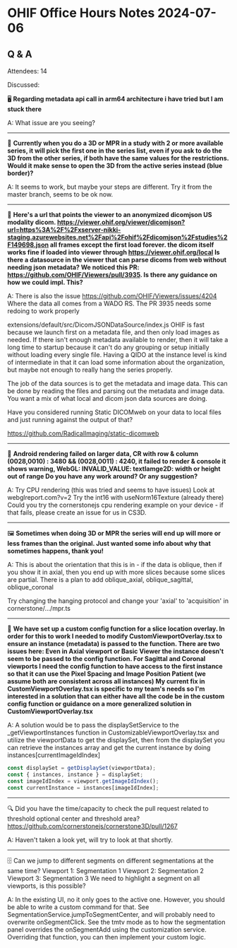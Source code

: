 # OHIF Office Hours Notes 2024-07-06

## Q & A

Attendees: 14

Discussed:




🖥️ **Regarding metadata api call in arm64 architecture i have tried but I am stuck there**

A: What issue are you seeing?

---

🔢 **Currently when you do a 3D or MPR in a study with 2 or more available series, it will pick the first one in the series list, even if you ask to do the 3D from the other series, if both have the same values for the restrictions. Would it make sense to open the 3D from the active series instead (blue border)?**

A: It seems to work, but maybe your steps are different. Try it from the master branch, seems to be ok now.

---

🔗 **Here's a url that points the viewer to an anonymized dicomjson US modality dicom. https://viewer.ohif.org/viewer/dicomjson?url=https%3A%2F%2Fxserver-nikki-staging.azurewebsites.net%2Fapi%2Fohif%2Fdicomjson%2Fstudies%2F149698.json all frames except the first load forever. the dicom itself works fine if loaded into viewer through https://viewer.ohif.org/local Is there a datasource in the viewer that can parse dicoms from web without needing json metadata? We noticed this PR: https://github.com/OHIF/Viewers/pull/3935. Is there any guidance on how we could impl. This?**

A: There is also the issue https://github.com/OHIF/Viewers/issues/4204
Where the data all comes from a WADO RS.
The PR 3935 needs some redoing to work properly

extensions/default/src/DicomJSONDataSource/index.js
OHIF is fast because we launch first on a metadata file, and then only load images as needed. If there isn't enough metadata available to render, then it will take a long time to startup because it can't do any grouping or setup initially without loading every single file.
Having a QIDO at the instance level is kind of intermediate in that it can load some information about the organization, but maybe not enough to really hang the series properly.

The job of the data sources is to get the metadata and image data. This can be done by reading the files and parsing out the metadata and image data. You want a mix of what local and dicom json data sources are doing.

Have you considered running Static DICOMweb on your data to local files and just running against the output of that?

https://github.com/RadicalImaging/static-dicomweb 

---

📱 **Android rendering failed on larger data, CR with row & column (0028,0010) : 3480 && (0028,0011) : 4240, it failed to render & console it shows warning, WebGL: INVALID_VALUE: textIamge2D: width or height out of range Do you have any work around? Or any suggestion?**

A: Try CPU rendering (this was tried and seems to have issues)
Look at webglreport.com?v=2
Try the int16 with useNorm16Texture (already there)
Could you try the cornerstonejs cpu rendering example on your device - if that fails, please create an issue for us in CS3D.

---

🖼️ **Sometimes when doing 3D or MPR the series will end up will more or less frames than the original. Just wanted some info about why that sometimes happens, thank you!**

A: This is about the orientation that this is in - if the data is oblique, then if you show it in axial, then you end up with more slices because some slices are partial. There is a plan to add oblique_axial, oblique_sagittal, oblique_coronal

Try changing the hanging protocol and change your 'axial' to 'acquisition' in cornerstone/…/mpr.ts

---

🔧 **We have set up a custom config function for a slice location overlay. In order for this to work I needed to modify CustomViewportOverlay.tsx to ensure an instance (metadata) is passed to the function. There are two issues here: Even in Axial viewport or Basic Viewer the instance doesn't seem to be passed to the config function. For Sagittal and Coronal viewports I need the config function to have access to the first instance so that it can use the Pixel Spacing and Image Position Patient (we assume both are consistent across all instances) My current fix in CustomViewportOverlay.tsx is specific to my team's needs so I'm interested in a solution that can either have all the code be in the custom config function or guidance on a more generalized solution in CustomViewportOverlay.tsx**

A: A solution would be to pass the displaySetService to the _getViewportInstances function in CustomizableViewportOverlay.tsx and utilize the viewportData to get the displaySet, then from the displaySet you can retrieve the instances array and get the current instance by doing instances[currentImageIdIndex]

```typescript
const displaySet = getDisplaySet(viewportData);
const { instances, instance } = displaySet;
const imageIdIndex = viewport.getImageIdIndex();
const currentInstance = instances[imageIdIndex];
```

----

🔍 Did you have the time/capacity to check the pull request related to threshold optional center and threshold area? https://github.com/cornerstonejs/cornerstone3D/pull/1267

A: Haven't taken a look yet, will try to look at that shortly.

--- 

🗄️ Can we jump to different segments on different segmentations at the same time? Viewport 1: Segmentation 1 Viewport 2: Segmentation 2 Viewport 3: Segmentation 3 We need to highlight a segment on all viewports, is this possible?

A: In the existing UI, no it only goes to the active one. However, you should be able to write a custom command for that. See SegmentationService.jumpToSegmentCenter, and will probably need to overwrite onSegmentClick.
See the tmtv mode as to how the segmentation panel overrides the onSegmentAdd using the customization service.
Overriding that function, you can then implement your custom logic.
